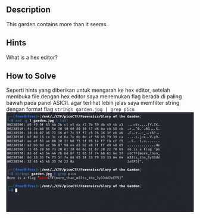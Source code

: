 ## Description

This garden contains more than it seems.

## Hints

What is a hex editor?


## How to Solve

Seperti hints yang diberikan untuk mengarah ke hex editor, setelah membuka file dengan hex editor saya menemukan flag berada di paling bawah pada panel ASICII. agar terlihat lebih jelas saya memfilter string dengan format flag `strings garden.jpg | grep pico`
![Alt text](images/flag.png)